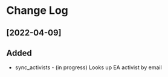 # Change Log

## [2022-04-09]
## Added
- sync_activists - (in progress) Looks up EA activist by email


